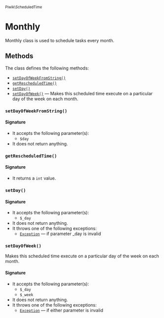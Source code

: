 <small>Piwik\ScheduledTime</small>

Monthly
=======

Monthly class is used to schedule tasks every month.


Methods
-------

The class defines the following methods:

- [`setDayOfWeekFromString()`](#setdayofweekfromstring)
- [`getRescheduledTime()`](#getrescheduledtime)
- [`setDay()`](#setday)
- [`setDayOfWeek()`](#setdayofweek) &mdash; Makes this scheduled time execute on a particular day of the week on each month.

<a name="setdayofweekfromstring" id="setdayofweekfromstring"></a>
<a name="setDayOfWeekFromString" id="setDayOfWeekFromString"></a>
### `setDayOfWeekFromString()`

#### Signature

- It accepts the following parameter(s):
    - `$day`
- It does not return anything.

<a name="getrescheduledtime" id="getrescheduledtime"></a>
<a name="getRescheduledTime" id="getRescheduledTime"></a>
### `getRescheduledTime()`

#### Signature

- It returns a `int` value.

<a name="setday" id="setday"></a>
<a name="setDay" id="setDay"></a>
### `setDay()`

#### Signature

- It accepts the following parameter(s):
    - `$_day`
- It does not return anything.
- It throws one of the following exceptions:
    - [`Exception`](http://php.net/class.Exception) &mdash; if parameter _day is invalid

<a name="setdayofweek" id="setdayofweek"></a>
<a name="setDayOfWeek" id="setDayOfWeek"></a>
### `setDayOfWeek()`

Makes this scheduled time execute on a particular day of the week on each month.

#### Signature

- It accepts the following parameter(s):
    - `$_day`
    - `$_week`
- It does not return anything.
- It throws one of the following exceptions:
    - [`Exception`](http://php.net/class.Exception) &mdash; if either parameter is invalid

